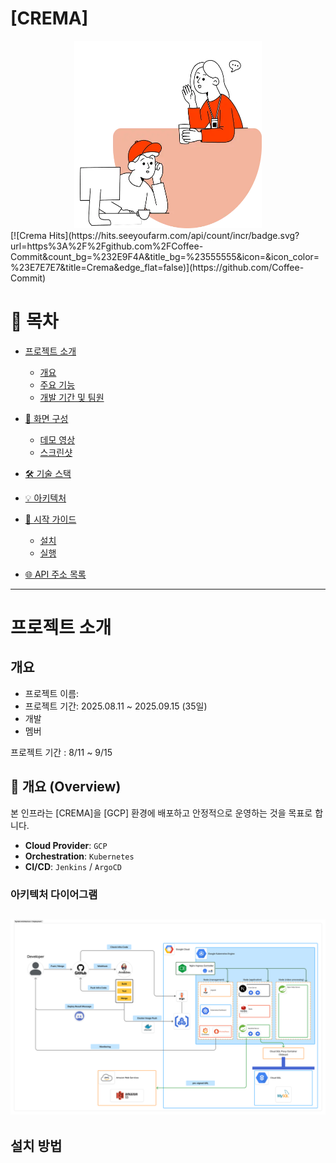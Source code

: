 # [CREMA]
<div align="center">
    <div>
        <img src="img/mainHero.webp" 
        alt="Main Image" width="300" height= "300">
    </div>
</div>
[![Crema Hits](https://hits.seeyoufarm.com/api/count/incr/badge.svg?url=https%3A%2F%2Fgithub.com%2FCoffee-Commit&count_bg=%232E9F4A&title_bg=%23555555&icon=&icon_color=%23E7E7E7&title=Crema&edge_flat=false)](https://github.com/Coffee-Commit)


# 🚀 목차
- [프로젝트 소개](#프로젝트-소개)
  - [개요](#개요)
  - [주요 기능](#주요-기능)
  - [개발 기간 및 팀원](#개발-기간-및-팀원)
  
- [🎨 화면 구성](#화면-구성)
  - [데모 영상](#데모-영상)
  - [스크린샷](#스크린샷)

- [🛠️ 기술 스택](#기술-스택)

- [💡 아키텍처](#아키텍처)
  
- [🚦 시작 가이드](#시작-가이드)
  - [설치](#설치)
  - [실행](#실행)

- [🌐 API 주소 목록](#api-주소-목록)

---

# 프로젝트 소개


## 개요
- 프로젝트 이름: 
- 프로젝트 기간: 2025.08.11 ~ 2025.09.15 (35일)
- 개발
- 멤버

프로젝트 기간 : 8/11 ~ 9/15

## 📜 개요 (Overview)

본 인프라는 [CREMA]을 [GCP] 환경에 배포하고 안정적으로 운영하는 것을 목표로 합니다.

- **Cloud Provider**: `GCP`
- **Orchestration**: `Kubernetes`
- **CI/CD**: `Jenkins` / `ArgoCD`

### 아키텍처 다이어그램
![Architecture Diagram](img/system_architecture.png)
---



## 설치 방법